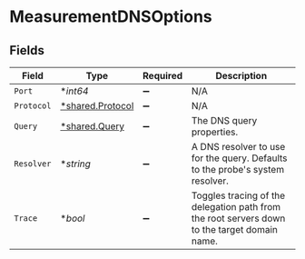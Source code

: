 # MeasurementDNSOptions


## Fields

| Field                                                                                         | Type                                                                                          | Required                                                                                      | Description                                                                                   |
| --------------------------------------------------------------------------------------------- | --------------------------------------------------------------------------------------------- | --------------------------------------------------------------------------------------------- | --------------------------------------------------------------------------------------------- |
| `Port`                                                                                        | **int64*                                                                                      | :heavy_minus_sign:                                                                            | N/A                                                                                           |
| `Protocol`                                                                                    | [*shared.Protocol](../../models/shared/protocol.md)                                           | :heavy_minus_sign:                                                                            | N/A                                                                                           |
| `Query`                                                                                       | [*shared.Query](../../models/shared/query.md)                                                 | :heavy_minus_sign:                                                                            | The DNS query properties.                                                                     |
| `Resolver`                                                                                    | **string*                                                                                     | :heavy_minus_sign:                                                                            | A DNS resolver to use for the query. Defaults to the probe's system resolver.                 |
| `Trace`                                                                                       | **bool*                                                                                       | :heavy_minus_sign:                                                                            | Toggles tracing of the delegation path from the root servers down to the target domain name.<br/> |